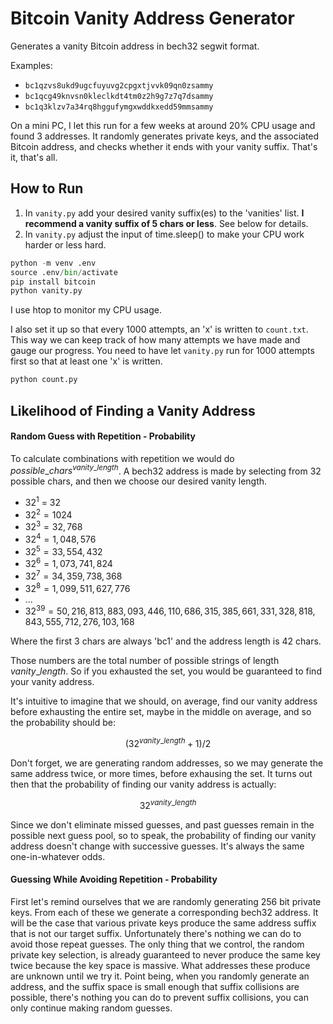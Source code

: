 # Bitcoin Vanity Address Generator

Generates a vanity Bitcoin address in bech32 segwit format.

Examples:

- `bc1qzvs8ukd9ugcfuyuvg2cpgxtjvvk09qn0zsammy`
- `bc1qcg49knvsn0kleclkdt4tm0z2h9g7z7q7dsammy`
- `bc1q3klzv7a34rq8hggufymgxwddkxedd59mmsammy`

On a mini PC, I let this run for a few weeks at around 20% CPU usage and found 3 addresses. It randomly generates private keys, and the associated Bitcoin address, and checks whether it ends with your vanity suffix. That's it, that's all.

## How to Run

1) In `vanity.py` add your desired vanity suffix(es) to the 'vanities' list. **I recommend a vanity suffix of 5 chars or less**. See below for details.
2) In `vanity.py` adjust the input of time.sleep() to make your CPU work harder or less hard.

```python
python -m venv .env
source .env/bin/activate
pip install bitcoin
python vanity.py
```

I use htop to monitor my CPU usage. 

I also set it up so that every 1000 attempts, an 'x' is written to `count.txt`. This way we can keep track of how many attempts we have made and gauge our progress. You need to have let `vanity.py` run for 1000 attempts first so that at least one 'x' is written.

```python
python count.py
```

## Likelihood of Finding a Vanity Address

#### Random Guess with Repetition - Probability

To calculate combinations with repetition we would do $`possible\_chars^{vanity\_length}`$. A bech32 address is made by selecting from 32 possible chars, and then we choose our desired vanity length. 

- $32^{1}$ =  32
- $32^2 = 1024$
- $32^3 = 32,768$
- $32^4 = 1,048,576$
- $32^5 = 33,554,432$
- $32^6 = 1,073,741,824$
- $32^7 = 34,359,738,368$
- $32^8 = 1,099,511,627,776$
- ...
- $32^{39} = 50,216,813,883,093,446,110,686,315,385,661,331,328,818,843,555,712,276,103,168$

Where the first 3 chars are always 'bc1' and the address length is 42 chars.

Those numbers are the total number of possible strings of length $vanity\_length$. So if you exhausted the set, you would be guaranteed to find your vanity address. 

It's intuitive to imagine that we should, on average, find our vanity address before exhausting the entire set, maybe in the middle on average, and so the probability should be:

```math
(32^{vanity\_length}+1) / 2
```

Don't forget, we are generating random addresses, so we may generate the same address twice, or more times, before exhausing the set. It turns out then that the probability of finding our vanity address is actually:

```math
32^{vanity\_length}
```

Since we don't eliminate missed guesses, and past guesses remain in the possible next guess pool, so to speak, the probability of finding our vanity address doesn't change with successive guesses. It's always the same one-in-whatever odds.

#### Guessing While Avoiding Repetition - Probability

First let's remind ourselves that we are randomly generating 256 bit private keys. From each of these we generate a corresponding bech32 address. It will be the case that various private keys produce the same address suffix that is not our target suffix. Unfortunately there's nothing we can do to avoid those repeat guesses. The only thing that we control, the random private key selection, is already guaranteed to never produce the same key twice because the key space is massive. What addresses these produce are unknown until we try it. Point being, when you randomly generate an address, and the suffix space is small enough that suffix collisions are possible, there's nothing you can do to prevent suffix collisions, you can only continue making random guesses.







